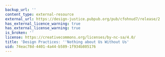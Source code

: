 ```yaml
---
backup_url: ''
content_type: external-resource
external_url: https://design-justice.pubpub.org/pub/cfohnud7/release/2
has_external_licence_warning: true
has_external_license_warning: true
is_broken: ''
license: https://creativecommons.org/licenses/by-nc-sa/4.0/
title: 'Design Practices: ''Nothing about Us Without Us'
uid: 74eac78d-4401-4a44-b589-1f934b805176
---
```

